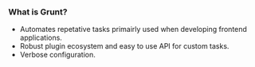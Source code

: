 ### What is Grunt? ###

- Automates repetative tasks primairly used when developing frontend applications.
- Robust plugin ecosystem and easy to use API for custom tasks.
- Verbose configuration.
